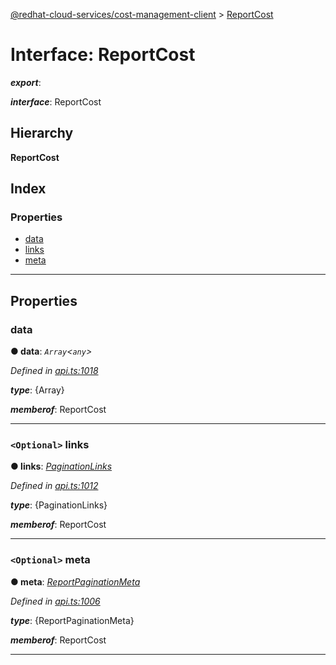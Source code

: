 [@redhat-cloud-services/cost-management-client](../README.md) > [ReportCost](../interfaces/reportcost.md)

# Interface: ReportCost

*__export__*: 

*__interface__*: ReportCost

## Hierarchy

**ReportCost**

## Index

### Properties

* [data](reportcost.md#data)
* [links](reportcost.md#links)
* [meta](reportcost.md#meta)

---

## Properties

<a id="data"></a>

###  data

**● data**: *`Array`<`any`>*

*Defined in [api.ts:1018](https://github.com/RedHatInsights/javascript-clients/blob/master/packages/cost-management/api.ts#L1018)*

*__type__*: {Array}

*__memberof__*: ReportCost

___
<a id="links"></a>

### `<Optional>` links

**● links**: *[PaginationLinks](paginationlinks.md)*

*Defined in [api.ts:1012](https://github.com/RedHatInsights/javascript-clients/blob/master/packages/cost-management/api.ts#L1012)*

*__type__*: {PaginationLinks}

*__memberof__*: ReportCost

___
<a id="meta"></a>

### `<Optional>` meta

**● meta**: *[ReportPaginationMeta](reportpaginationmeta.md)*

*Defined in [api.ts:1006](https://github.com/RedHatInsights/javascript-clients/blob/master/packages/cost-management/api.ts#L1006)*

*__type__*: {ReportPaginationMeta}

*__memberof__*: ReportCost

___

